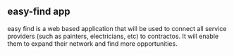 ## easy-find app

easy find is a web based application that will be used to connect all service providers (such as painters, electricians, etc) to contractos. It will enable them to expand their network and find more opportunities. 
